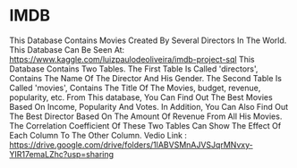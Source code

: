 # IMDB
This Database Contains Movies Created By Several Directors In The World.  This Database Can Be Seen At: https://www.kaggle.com/luizpaulodeoliveira/imdb-project-sql  This Database Contains Two Tables. The First Table Is Called 'directors', Contains The Name Of The Director And His Gender. The Second Table Is Called 'movies', Contains The Title Of The Movies, budget, revenue, popularity, etc.  From This database, You Can Find Out The Best Movies Based On Income, Popularity And Votes. In Addition, You Can Also Find Out The Best Director Based On The Amount Of Revenue From All His Movies.  The Correlation Coefficient Of These Two Tables Can Show The Effect Of Each Column To The Other Column.
Vedio Link  :    https://drive.google.com/drive/folders/1lABVSMnAJVSJqrMNvxy-YIR17emaLZhc?usp=sharing
